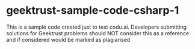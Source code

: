 # geektrust-sample-code-csharp-1
This is a sample code created just to test codu.ai. Developers submitting solutions for Geektrust problems should NOT consider this as a reference and if considered would be marked as plagiarised
